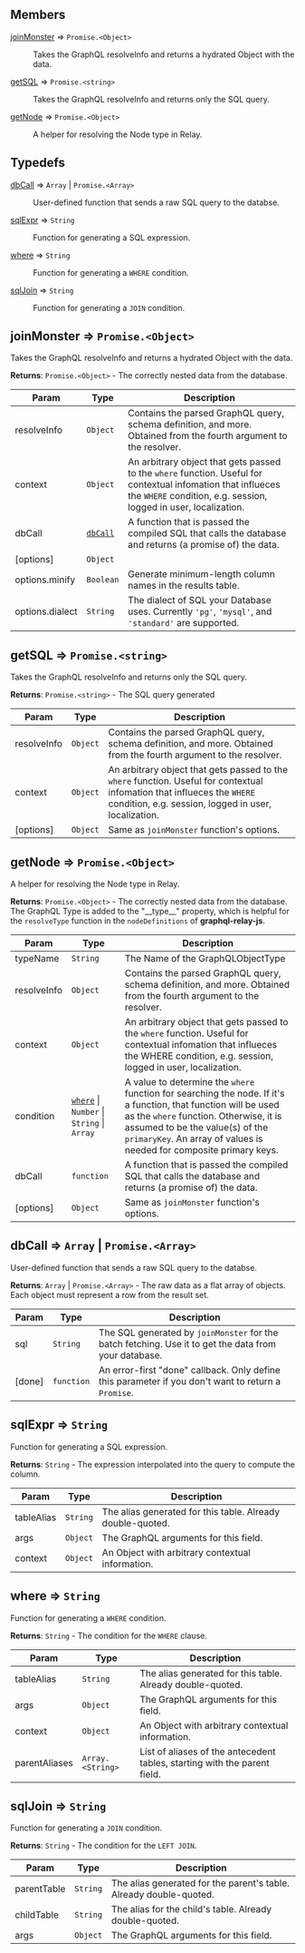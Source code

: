 ## Members

<dl>
<dt><a href="#joinMonster">joinMonster</a> ⇒ <code>Promise.&lt;Object&gt;</code></dt>
<dd><p>Takes the GraphQL resolveInfo and returns a hydrated Object with the data.</p>
</dd>
<dt><a href="#getSQL">getSQL</a> ⇒ <code>Promise.&lt;string&gt;</code></dt>
<dd><p>Takes the GraphQL resolveInfo and returns only the SQL query.</p>
</dd>
<dt><a href="#getNode">getNode</a> ⇒ <code>Promise.&lt;Object&gt;</code></dt>
<dd><p>A helper for resolving the Node type in Relay.</p>
</dd>
</dl>

## Typedefs

<dl>
<dt><a href="#dbCall">dbCall</a> ⇒ <code>Array</code> | <code>Promise.&lt;Array&gt;</code></dt>
<dd><p>User-defined function that sends a raw SQL query to the databse.</p>
</dd>
<dt><a href="#sqlExpr">sqlExpr</a> ⇒ <code>String</code></dt>
<dd><p>Function for generating a SQL expression.</p>
</dd>
<dt><a href="#where">where</a> ⇒ <code>String</code></dt>
<dd><p>Function for generating a <code>WHERE</code> condition.</p>
</dd>
<dt><a href="#sqlJoin">sqlJoin</a> ⇒ <code>String</code></dt>
<dd><p>Function for generating a <code>JOIN</code> condition.</p>
</dd>
</dl>

<a name="joinMonster"></a>

## joinMonster ⇒ <code>Promise.&lt;Object&gt;</code>
Takes the GraphQL resolveInfo and returns a hydrated Object with the data.

**Returns**: <code>Promise.&lt;Object&gt;</code> - The correctly nested data from the database.  

| Param | Type | Description |
| --- | --- | --- |
| resolveInfo | <code>Object</code> | Contains the parsed GraphQL query, schema definition, and more. Obtained from the fourth argument to the resolver. |
| context | <code>Object</code> | An arbitrary object that gets passed to the `where` function. Useful for contextual infomation that influeces the  `WHERE` condition, e.g. session, logged in user, localization. |
| dbCall | <code>[dbCall](#dbCall)</code> | A function that is passed the compiled SQL that calls the database and returns (a promise of) the data. |
| [options] | <code>Object</code> |  |
| options.minify | <code>Boolean</code> | Generate minimum-length column names in the results table. |
| options.dialect | <code>String</code> | The dialect of SQL your Database uses. Currently `'pg'`, `'mysql'`, and `'standard'` are supported. |

<a name="getSQL"></a>

## getSQL ⇒ <code>Promise.&lt;string&gt;</code>
Takes the GraphQL resolveInfo and returns only the SQL query.

**Returns**: <code>Promise.&lt;string&gt;</code> - The SQL query generated  

| Param | Type | Description |
| --- | --- | --- |
| resolveInfo | <code>Object</code> | Contains the parsed GraphQL query, schema definition, and more. Obtained from the fourth argument to the resolver. |
| context | <code>Object</code> | An arbitrary object that gets passed to the `where` function. Useful for contextual infomation that influeces the  `WHERE` condition, e.g. session, logged in user, localization. |
| [options] | <code>Object</code> | Same as `joinMonster` function's options. |

<a name="getNode"></a>

## getNode ⇒ <code>Promise.&lt;Object&gt;</code>
A helper for resolving the Node type in Relay.

**Returns**: <code>Promise.&lt;Object&gt;</code> - The correctly nested data from the database. The GraphQL Type is added to the "\_\_type\_\_" property, which is helpful for the `resolveType` function in the `nodeDefinitions` of **graphql-relay-js**.  

| Param | Type | Description |
| --- | --- | --- |
| typeName | <code>String</code> | The Name of the GraphQLObjectType |
| resolveInfo | <code>Object</code> | Contains the parsed GraphQL query, schema definition, and more. Obtained from the fourth argument to the resolver. |
| context | <code>Object</code> | An arbitrary object that gets passed to the `where` function. Useful for contextual infomation that influeces the  WHERE condition, e.g. session, logged in user, localization. |
| condition | <code>[where](#where)</code> &#124; <code>Number</code> &#124; <code>String</code> &#124; <code>Array</code> | A value to determine the `where` function for searching the node. If it's a function, that function will be used as the `where` function. Otherwise, it is assumed to be the value(s) of the `primaryKey`. An array of values is needed for composite primary keys. |
| dbCall | <code>function</code> | A function that is passed the compiled SQL that calls the database and returns (a promise of) the data. |
| [options] | <code>Object</code> | Same as `joinMonster` function's options. |

<a name="dbCall"></a>

## dbCall ⇒ <code>Array</code> &#124; <code>Promise.&lt;Array&gt;</code>
User-defined function that sends a raw SQL query to the databse.

**Returns**: <code>Array</code> &#124; <code>Promise.&lt;Array&gt;</code> - The raw data as a flat array of objects. Each object must represent a row from the result set.  

| Param | Type | Description |
| --- | --- | --- |
| sql | <code>String</code> | The SQL generated by `joinMonster` for the batch fetching. Use it to get the data from your database. |
| [done] | <code>function</code> | An error-first "done" callback. Only define this parameter if you don't want to return a `Promise`. |

<a name="sqlExpr"></a>

## sqlExpr ⇒ <code>String</code>
Function for generating a SQL expression.

**Returns**: <code>String</code> - The expression interpolated into the query to compute the column.  

| Param | Type | Description |
| --- | --- | --- |
| tableAlias | <code>String</code> | The alias generated for this table. Already double-quoted. |
| args | <code>Object</code> | The GraphQL arguments for this field. |
| context | <code>Object</code> | An Object with arbitrary contextual information. |

<a name="where"></a>

## where ⇒ <code>String</code>
Function for generating a `WHERE` condition.

**Returns**: <code>String</code> - The condition for the `WHERE` clause.  

| Param | Type | Description |
| --- | --- | --- |
| tableAlias | <code>String</code> | The alias generated for this table. Already double-quoted. |
| args | <code>Object</code> | The GraphQL arguments for this field. |
| context | <code>Object</code> | An Object with arbitrary contextual information. |
| parentAliases | <code>Array.&lt;String&gt;</code> | List of aliases of the antecedent tables, starting with the parent field. |

<a name="sqlJoin"></a>

## sqlJoin ⇒ <code>String</code>
Function for generating a `JOIN` condition.

**Returns**: <code>String</code> - The condition for the `LEFT JOIN`.  

| Param | Type | Description |
| --- | --- | --- |
| parentTable | <code>String</code> | The alias generated for the parent's table. Already double-quoted. |
| childTable | <code>String</code> | The alias for the child's table. Already double-quoted. |
| args | <code>Object</code> | The GraphQL arguments for this field. |

